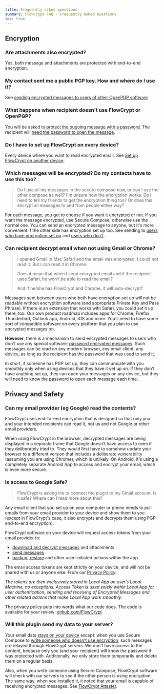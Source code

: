 ```yaml
---
title: Frequently asked questions
summary: FlowCrypt FAQ - Frequently Asked Questions
toc: true
---
```


## Encryption

### Are attachments also encrypted?

Yes, both message and attachments are protected with end-to-end encryption.

### My contact sent me a public PGP key. How and where do I use it?

See [sending encrypted messages to users of other OpenPGP software](/docs/content/guide/send-and-receive/send-to-other-pgp-software.html)

### What happens when recipient doesn't use FlowCrypt or OpenPGP?

You will be asked to [protect the ougoing message with a password](/docs/content/guide/send-and-receive/send-password-protected.html). The recipient will [need the password to open the message](/docs/content/guide/send-and-receive/open-password-protected.html).

### Do I have to set up FlowCrypt on every device?

Every device where you want to read encrypted email. See [Set up FlowCrypt on another device](/docs/content/guide/setup/another-device.html).

### Which messages will be encrypted? Do my contacts have to use this too?

> Do I use all my messages in the secure compose now, or can I use the other compose as well? I'm unsure how the encryption works. Do I need to tell my friends to get the encryption thing too? Or does this encrypt all messages to and from people either way?

For each message, you get to choose if you want it encrypted or not. If you want the message encrypted, use Secure Compose, otherwise use the normal one. You can send an encrypted message to anyone, but it's more convenient if the other side has encryption set up too. See sending to [users who have encryption set up](/docs/content/guide/send-and-receive/send-to-flowcrypt.html) and [users who don't](/docs/content/guide/send-and-receive/send-password-protected.html).

### Can recipient decrypt email when not using Gmail or Chrome?

> I opened Gmail in Mac Safari and the email was encrypted. I could not read it. But I can read it in Chrome.
> 
> Does it mean that when I send encrypted email and if the recipient uses Safari, he won't be able to read the email?
>
> And if he/she has FlowCrypt and Chrome, it will auto-decrypt?

Messages sent between users who both have encryption set up will not be readable without encryption software (and appropriate Private Key and Pass Phrase). If there is an extension that works with Safari, you could set it up there, too. Our own product roadmap includes apps for Chrome, Firefox, Thunderbird, Outlook app, Android, iOS and more. You'll need to have some sort of compatible software on every platform that you plan to use encrypted messages on.

**However**, there is a mechanism to send encrypted messages to users who don't use any special software: [password encrypted messages](/docs/content/guide/send-and-receive/send-password-protected.html). Such messages can be read on any modern browser, any email client, any device, as long as the recipient has the password that was used to send it.

In short, if someone has PGP set up, they can communicate with you smoothly only when using devices that they have it set up on. If they don't have anything set up, they can open your messages on any device, but they will need to know the password to open each message each time.

## Privacy and Safety

### Can my email provider (eg Google) read the contents?

FlowCrypt uses end-to-end encryption that is designed so that only you and your intended recipients can read it, not us and not Google or other email providers.

When using FlowCrypt in the browser, decrypted messages are being displayed in a separate frame that Google doesn't have access to even if they deliberately tried to. They would first have to somehow update your browser to a different version that includes a deliberate vulnerability (assuming you are using Chrome), which is unlikely. On Android, it's using a completely separate Android App to access and encrypt your email, which is even more secure.

### Is access to Google Safe?

> FlowCrypt is asking me to connect the plugin to my Gmail account. Is it safe? Where can I read more about this?

Any email client that you set up on your computer or phone needs to pull emails from your email provider to your device and show them to you (except in FlowCrypt's case, it also encrypts and decrypts them using PGP end-to-end encryption).

FlowCrypt software on your device will request access tokens from your email provider to:
 - [download and decrypt messages](/docs/content/guide/send-and-receive/open-email-with-flowcrypt.html) and attachments
 - [send messages](/docs/content/guide/send-and-receive/index.html)
 - [backup, restore](/docs/content/technical/manage-private-keys.html#default-backup-methods) and other user-initiated actions within the app

The email access tokens are kept strictly on your device, and will not be shared with us or anyone else. From our [Privacy Policy](https://flowcrypt.com/privacy#email-access-token): 

*The tokens are then exclusively stored in Local App on user’s Local Machine, no exceptions. Access Token is used solely within Local App for user authentication, sending and receiving of Encrypted Messages and other related actions that make Local App work smoothly.*

The privacy policy puts into words what our code does. The code is available for your review: <a href="https://github.com/FlowCrypt/">github.com/FlowCrypt</a>

### Will this plugin send my data to your server?

Your email data [stays on your device](https://flowcrypt.com/privacy) except: when you use Secure Compose to [write someone who doesn't use encryption](/docs/content/guide/send-and-receive/send-password-protected.html), such messages are relayed through FlowCrypt servers. We don't have access to the content, because only you (and your recipient) will know the password it was protected with. Additionally, we only store them temporarily and delete them on a regular basis.

Also, when you write someone using Secure Compose, FlowCrypt software will check with our servers to see if the other person is using encryption. The same way, when you installed it, it noted that your email is capable of receiving encrypted messages. See [FlowCrypt Attester](/docs/content/technical/attester.html).
